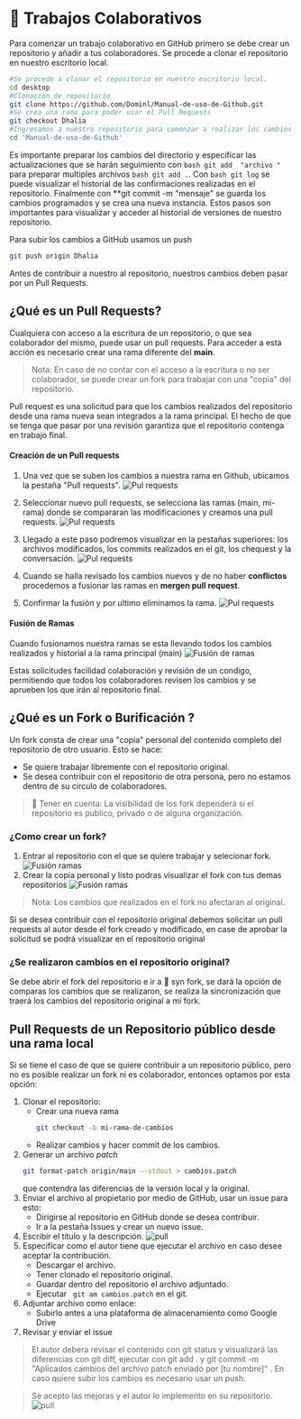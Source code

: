 # 💪 Trabajos Colaborativos  
Para comenzar un trabajo colaborativo en GitHub primero se debe crear un repositorio y añadir a tus colaboradores. 
Se procede a clonar el repositorio en nuestro escritorio local.
```bash
#Se procede a clonar el repositorio en nuestro escritorio local.  
cd desktop
#Clonación de repositorio 
git clone https://github.com/Dominl/Manual-de-uso-de-Github.git 
#Se crea una rama para poder usar el Pull Requests
git checkout Dhalia
#Ingresamos a nuestro repositorio para comenzar a realizar los cambios
cd 'Manual-de-uso-de-Github'
```
Es importante preparar los cambios del directorio y especificar las actualizaciones que se harán seguimiento con ```bash git add  "archivo "``` para preparar multiples archivos ```bash git add .```.
Con ```bash git log``` se puede visualizar el historial de las confirmaciones realizadas en el repositorio.
Finalmente con **git commit -m "mensaje" se guarda los cambios programados  y se crea una nueva instancia.
Estos pasos son importantes para visualizar y acceder al historial de versiones de nuestro repositorio.

Para subir los cambios a GitHub usamos un push
```bash
git push origin Dhalia
```

Antes de contribuir a nuestro al repositorio, nuestros cambios deben pasar por un Pull Requests.
## ¿Qué es un Pull Requests?
Cualquiera con acceso a la escritura de un repositorio, o que sea colaborador del mismo, puede usar un pull requests. Para acceder a esta acción es necesario crear una rama diferente del **main**.
> Nota: En caso de no contar con el acceso a la escritura o no ser colaborador, se puede crear un fork para trabajar con una "copia" del repositorio.

Pull request es una solicitud para que los cambios realizados del repositorio desde una rama nueva sean integrados a la rama principal. El hecho de que se tenga que pasar por una revisión garantiza que el repositorio contenga en trabajo final.
#### Creación de un Pull requests
1. Una vez que se suben los cambios a nuestra rama en Github, ubicamos la pestaña "Pull requests".
![Pul requests](https://github.com/Dominl/Manual-de-uso-de-Github/blob/main/Imagenes/pullrequests1.png)
2. Seleccionar nuevo pull requests, se selecciona las ramas (main, mi-rama)  donde se compararan las modificaciones y creamos una pull requests.
![Pul requests](https://github.com/Dominl/Manual-de-uso-de-Github/blob/main/Imagenes/pullrequests2.png)
3. Llegado a este paso podremos visualizar en la pestañas superiores: los archivos modificados, los commits realizados en el git, los chequest y la conversación.
![Pul requests](https://github.com/Dominl/Manual-de-uso-de-Github/blob/main/Imagenes/pullrequest3.png)
4. Cuando se halla revisado los cambios nuevos y de no haber **conflictos** procedemos a fusionar las ramas en **mergen pull request**.
 
6. Confirmar la fusión y por ultimo eliminamos la rama.
![Pul requests](https://github.com/Dominl/Manual-de-uso-de-Github/blob/main/Imagenes/pullrequest4.png)

#### Fusión de Ramas
Cuando fusionamos nuestra ramas se esta llevando todos los cambios realizados y historial a la rama principal (main)
![Fusión de ramas](https://github.com/Dominl/Manual-de-uso-de-Github/blob/main/Imagenes/fusionramas.png) 

Estas solicitudes facilidad colaboración y revisión de un condigo, permitiendo que todos los colaboradores revisen los cambios y se aprueben los que irán al repositorio final.
## ¿Qué es un Fork o Burificación ?
Un fork consta de crear una "copia" personal del contenido completo del repositorio de otro usuario.
Esto se hace:
* Se quiere trabajar libremente con el repositorio original.
* Se desea contribuir con el repositorio de otra persona, pero no estamos dentro de su circulo de colaboradores.
> :eyes: Tener en cuenta: La visibilidad de los fork dependerá si el repositorio es publico, privado o de alguna organización.
### ¿Como crear un fork?
1. Entrar al repositorio con el que se quiere trabajar y selecionar fork.
![Fusión ramas](https://github.com/Dominl/Manual-de-uso-de-Github/blob/main/Imagenes/Fork1.png)
2. Crear la copia personal y listo podras visualizar el fork con tus demas repositorios
![Fusión ramas](https://github.com/Dominl/Manual-de-uso-de-Github/blob/main/Imagenes/Fork2.png)

> Nota: Los cambios que realizados en el fork no afectaran al original.


Si se desea contribuir con el repositorio original debemos solicitar un pull requests al autor desde el fork creado y modificado, en case de aprobar la solicitud se podrá visualizar en el repositorio original

### ¿Se realizaron cambios en el repositorio original?

Se debe abrir el fork del repositorio e ir a :arrows_counterclockwise: syn fork, se dará la opción de comparas los cambios que se realizaron, se realiza la sincronización que traerá los cambios del repositorio original a mi fork.

## Pull Requests de  un Repositorio público desde una rama local
Si se tiene el caso de que se quiere contribuir a un repositorio público, pero no es posible realizar un fork ni es colaborador, entonces optamos por esta opción:
1. Clonar el repositorio:
   - Crear una nueva rama
     ```bash
     git checkout -b mi-rama-de-cambios
     ```
   - Realizar cambios y hacer commit  de los cambios.
2. Generar un archivo *patch*
   ```bash
   git format-patch origin/main --stdout > cambios.patch
   ```
   que contendra las diferencias de la versión local y la original.
3. Enviar el archivo al propietario por medio de GitHub, usar un issue para esto:
   - Dirigirse al repositorio en GitHub donde se desea contribuir.
   - Ir a la pestaña Issues y crear un nuevo issue.
4. Escribir el título y la descripción.
   ![pull](https://github.com/Dominl/Manual-de-uso-de-Github/blob/main/Imagenes/pull-Jhojha1.png) 
6. Especificar como el autor tiene que ejecutar el archivo en caso desee aceptar la contribución.
   - Descargar el archivo.
   - Tener clonado el repositorio original.
   - Guardar dentro del repositorio el archivo adjuntado.
   - Ejecutar ``` git am cambios.patch``` en el git.
7. Adjuntar archivo como enlace:
   - Subirlo antes a una plataforma de almacenamiento como Google Drive
8. Revisar y enviar el issue

> El autor debera revisar el contenido con git status y visualizará las diferencias con git diff, ejecutar con git add . y git commit -m "Aplicados cambios del archivo patch enviado por [tu nombre]" . En caso quiere subir los cambios es necesario usar un push.

> Se acepto las mejoras y el autor lo implemento en su repositorio.
![pull](https://github.com/Dominl/Manual-de-uso-de-Github/blob/main/Imagenes/pull-Jhojha2.png) 
